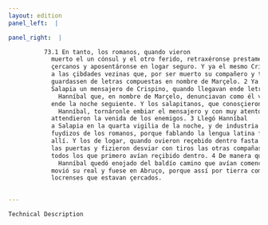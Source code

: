 ```yaml
---
layout: edition
panel_left:  |

panel_right:  |

          73.1 En tanto, los romanos, quando vieron
            muerto el un cónsul y el otro ferido, retraxéronse prestamente en los montes más
            çercanos y aposentáronse en logar seguro. Y ya el mesmo Crispino avía embiado amonestar
            a las çibdades vezinas que, por ser muerto su compañero y tener el enemigo su anillo, se
            guardassen de letras compuestas en nombre de Marçelo. 2 Ya era llegado a
            Salapia un mensajero de Crispino, quando llegavan ende letras embiadas por
              Hanníbal que, en nombre de Marçelo, denunciavan como él vernía
            ende la noche seguiente. Y los salapitanos, que conosçieron el engaño de
              Hanníbal, tornáronle embiar el mensajero y con muy atento cuydado
            attendieron la venida de los enemigos. 3 Llegó Hanníbal
            a Salapia en la quarta vigilia de la noche, y de industria yvan en la delantera los
            fuydizos de los romanos, porque fablando la lengua latina fiziessen fe que Marcelo venía
            allí. Y los de logar, quando ovieron reçebido dentro fasta seyscientos ombres, cerraron
            las puertas y fizieron desviar con tiros las otras compañas ende llegados y mataron
            todos los que primero avían reçibido dentro. 4 De manera que
              Hanníbal quedó enojado del baldío camino que avían començado y
            movió su real y fuese en Abruço, porque assí por tierra como por mar socorriesse a los
            locrenses que estavan çercados.
        

---
```



    Technical Description
